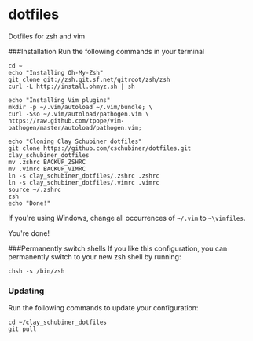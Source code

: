 dotfiles
========

Dotfiles for zsh and vim

###Installation
Run the following commands in your terminal

    cd ~
    echo "Installing Oh-My-Zsh"
    git clone git://zsh.git.sf.net/gitroot/zsh/zsh
    curl -L http://install.ohmyz.sh | sh
    
    echo "Installing Vim plugins"
    mkdir -p ~/.vim/autoload ~/.vim/bundle; \
    curl -Sso ~/.vim/autoload/pathogen.vim \
    https://raw.github.com/tpope/vim-pathogen/master/autoload/pathogen.vim;

    echo "Cloning Clay Schubiner dotfiles"
    git clone https://github.com/cschubiner/dotfiles.git clay_schubiner_dotfiles
    mv .zshrc BACKUP_ZSHRC
    mv .vimrc BACKUP_VIMRC
    ln -s clay_schubiner_dotfiles/.zshrc .zshrc
    ln -s clay_schubiner_dotfiles/.vimrc .vimrc
    source ~/.zshrc
    zsh
    echo "Done!"
    


If you're using Windows, change all occurrences of `~/.vim` to `~\vimfiles`.

You're done!

###Permanently switch shells
If you like this configuration, you can permanently switch to your new zsh shell by running:
```
chsh -s /bin/zsh
```
### Updating

Run the following commands to update your configuration:

```
cd ~/clay_schubiner_dotfiles
git pull
```
